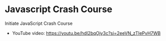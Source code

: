 # Javascript Crash Course

Initiate JavaScript Crash Course

* YouTube video: https://youtu.be/hdI2bqOjy3c?si=2eeVN_zTIePvH7WB